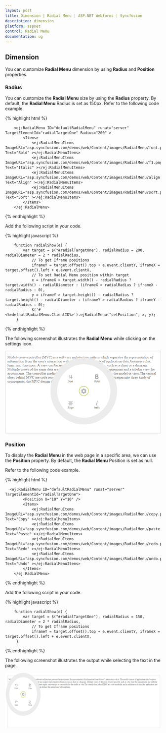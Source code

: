 ```yaml
---
layout: post
title: Dimension | Radial Menu | ASP.NET Webforms | Syncfusion
description: dimension
platform: aspnet
control: Radial Menu
documentation: ug
---
```



## Dimension

You can customize **Radial Menu** dimension by using **Radius** and **Position** properties.

### Radius

You can customize the **Radial Menu** size by using the **Radius** property. By default, the **Radial Menu** Radius is set as 150px. Refer to the following code example.

{% highlight html %}

        <ej:RadialMenu ID="defaultRadialMenu" runat="server" TargetElementId="radialTargetOne" Radius="200" >         
            <Items>
                <ej:RadialMenuItems ImageURL="asp.syncfusion.com/demos/web/Content/images/RadialMenu/font.png" Text="Bold" ></ej:RadialMenuItems>
                <ej:RadialMenuItems ImageURL="asp.syncfusion.com/demos/web/Content/images/RadialMenu/f1.png" Text="Italic" ></ej:RadialMenuItems>
                <ej:RadialMenuItems ImageURL="asp.syncfusion.com/demos/web/Content/images/RadialMenu/align.png" Text="Align" ></ej:RadialMenuItems>
                <ej:RadialMenuItems ImageURL="asp.syncfusion.com/demos/web/Content/images/RadialMenu/sort.png" Text="Sort" ></ej:RadialMenuItems>
            </Items>
        </ej:RadialMenu>
    
{% endhighlight %}

Add the following script in your code.
    
{% highlight javascript %}

        function radialShow(e) {
            var target = $("#radialTargetOne"), radialRadius = 200, radialDiameter = 2 * radialRadius,
                // To get Iframe positions
                iframeY = target.offset().top + e.event.clientY, iframeX = target.offset().left + e.event.clientX,
                // To set Radial Menu position within target
                x = iframeX > target.width() - radialRadius ? target.width() - radialDiameter : (iframeX > radialRadius ? iframeX - radialRadius : 0),
                y = iframeY > target.height() - radialRadius ? target.height() - radialDiameter : (iframeY > radialRadius ? iframeY - radialRadius : 0);
                $('#<%=defaultRadialMenu.ClientID%>').ejRadialMenu("setPosition", x, y);
         }

{% endhighlight %}


The following screenshot illustrates the **Radial Menu** while clicking on the settings icon.

![](dimension-images\dimension_img2.png)

### Position 

To display the **Radial Menu** in the web page in a specific area, we can use the **Position** property. By default, the **Radial Menu** Position is set as null. 

Refer to the following code example.

{% highlight html %}

      <ej:RadialMenu ID="defaultRadialMenu" runat="server" TargetElementId="radialTargetOne">      
            <Position X="10" Y="10" />   
            <Items>
                <ej:RadialMenuItems ImageURL="asp.syncfusion.com/demos/web/Content/images/RadialMenu/copy.png" Text="Copy" ></ej:RadialMenuItems>
                <ej:RadialMenuItems ImageURL="asp.syncfusion.com/demos/web/Content/images/RadialMenu/paste.png" Text="Paste" ></ej:RadialMenuItems>
                <ej:RadialMenuItems ImageURL="asp.syncfusion.com/demos/web/Content/images/RadialMenu/redo.png" Text="Redo" ></ej:RadialMenuItems>
                <ej:RadialMenuItems ImageURL="asp.syncfusion.com/demos/web/Content/images/RadialMenu/undo.png" Text="Undo" ></ej:RadialMenuItems>
            </Items>
        </ej:RadialMenu>
    

{% endhighlight %}

Add the following script in your code.
    
{% highlight javascript %}

        function radialShow(e) {
            var target = $("#radialTargetOne"), radialRadius = 150, radialDiameter = 2 * radialRadius,
                // To get Iframe positions
                iframeY = target.offset().top + e.event.clientY, iframeX = target.offset().left + e.event.clientX,              
         }

{% endhighlight %}


The following screenshot illustrates the output while selecting the text in the page.

![](dimension-images\dimension_img4.png)

